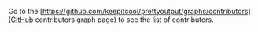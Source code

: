 Go to the [https://github.com/keepitcool/prettyoutput/graphs/contributors](GitHub contributors graph page)
to see the list of contributors.
